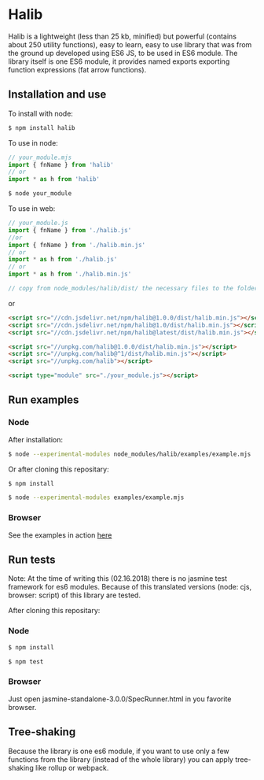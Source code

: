 # Halib

Halib is a lightweight (less than 25 kb, minified) but powerful (contains about 250 utility functions),
easy to learn, easy to use library
that was from the ground up developed using ES6 JS, to be used in ES6 module. The library itself
is one ES6 module, it provides named exports exporting function expressions (fat arrow functions).


## Installation and use

To install with node:
```bash
$ npm install halib
```

To use in node:
```javascript
// your_module.mjs
import { fnName } from 'halib'
// or
import * as h from 'halib'
```
```bash
$ node your_module
```

To use in web:
```javascript
// your_module.js
import { fnName } from './halib.js'
//or
import { fnName } from './halib.min.js'
// or
import * as h from './halib.js'
// or
import * as h from './halib.min.js'
```
```javascript
// copy from node_modules/halib/dist/ the necessary files to the folder of your_module.js 
```
or
```html
<script src="//cdn.jsdelivr.net/npm/halib@1.0.0/dist/halib.min.js"></script>
<script src="//cdn.jsdelivr.net/npm/halib@1.0/dist/halib.min.js"></script>
<script src="//cdn.jsdelivr.net/npm/halib@latest/dist/halib.min.js"></script>

<script src="//unpkg.com/halib@1.0.0/dist/halib.min.js"></script>
<script src="//unpkg.com/halib@^1/dist/halib.min.js"></script>
<script src="//unpkg.com/halib"></script>
```
```html
<script type="module" src="./your_module.js"></script>
```


## Run examples

### Node

After installation:
```bash
$ node --experimental-modules node_modules/halib/examples/example.mjs
```
Or after cloning this repositary:
```bash
$ npm install
```
```bash
$ node --experimental-modules examples/example.mjs
```

### Browser

See the examples in action [here](http://mts.nhely.hu/examples)

## Run tests
Note: At the time of writing this (02.16.2018) there is no jasmine test framework for es6 modules.
Because of this translated versions (node: cjs, browser: script) of this library are tested.


After cloning this repositary:
### Node
```bash
$ npm install
```
```bash
$ npm test
```

### Browser
Just open jasmine-standalone-3.0.0/SpecRunner.html in you favorite browser.


## Tree-shaking

Because the library is one es6 module, if you want to use only a few functions
from the library (instead of the whole library) you can apply tree-shaking like rollup or webpack.

